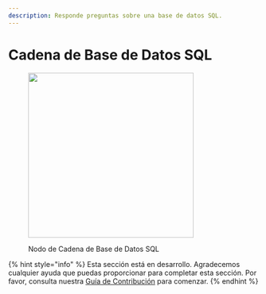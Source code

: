 ```yaml
---
description: Responde preguntas sobre una base de datos SQL.
---
```


# Cadena de Base de Datos SQL

<figure><img src="../../../.gitbook/assets/image (40).png" alt="" width="332"><figcaption><p>Nodo de Cadena de Base de Datos SQL</p></figcaption></figure>

{% hint style="info" %}
Esta sección está en desarrollo. Agradecemos cualquier ayuda que puedas proporcionar para completar esta sección. Por favor, consulta nuestra [Guía de Contribución](../../../contributing/) para comenzar.
{% endhint %}
